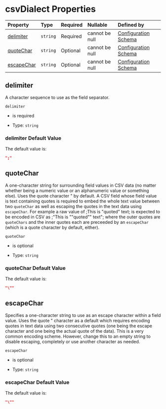 # csvDialect Properties

| Property                  | Type     | Required | Nullable       | Defined by                                                                                                                                                                                              |
| :------------------------ | :------- | :------- | :------------- | :------------------------------------------------------------------------------------------------------------------------------------------------------------------------------------------------------ |
| [delimiter](#delimiter)   | `string` | Required | cannot be null | [Configuration Schema](schema-defs-csvdialect-properties-delimiter.md "https://raw.githubusercontent.com/about-code/glossarify-md/v7.0.0/conf/v5/schema.json#/$defs/csvDialect/properties/delimiter")   |
| [quoteChar](#quotechar)   | `string` | Optional | cannot be null | [Configuration Schema](schema-defs-csvdialect-properties-quotechar.md "https://raw.githubusercontent.com/about-code/glossarify-md/v7.0.0/conf/v5/schema.json#/$defs/csvDialect/properties/quoteChar")   |
| [escapeChar](#escapechar) | `string` | Optional | cannot be null | [Configuration Schema](schema-defs-csvdialect-properties-escapechar.md "https://raw.githubusercontent.com/about-code/glossarify-md/v7.0.0/conf/v5/schema.json#/$defs/csvDialect/properties/escapeChar") |

## delimiter

A character sequence to use as the field separator.

`delimiter`

*   is required

*   Type: `string`

### delimiter Default Value

The default value is:

```json
";"
```

## quoteChar

A one-character string for surrounding field values in CSV data (no matter whether being a numeric value or an alphanumeric value or something else). Uses the quote character " by default. A CSV field whose field value is text containing quotes is required to embed the whole text value between two `quoteChar` as well as escaping the quotes in the text data using `escapeChar`. For example a raw value of ;This is "quoted" text; is expected to be encoded in CSV as ;"This is ""quoted"" text"; where the outer quotes are `quoteChars` and the inner quotes each are preceeded by an `escapeChar` (which is a quote character by default, either).

`quoteChar`

*   is optional

*   Type: `string`

### quoteChar Default Value

The default value is:

```json
"\""
```

## escapeChar

Specifies a one-character string to use as an escape character within a field value. Uses the quote " character as a default which requires encoding quotes in text data using two consecutive quotes (one being the escape character and one being the actual quote of the data). This is a very common encoding scheme. However, change this to an empty string to disable escaping, completely or use another character as needed.

`escapeChar`

*   is optional

*   Type: `string`

### escapeChar Default Value

The default value is:

```json
"\""
```
